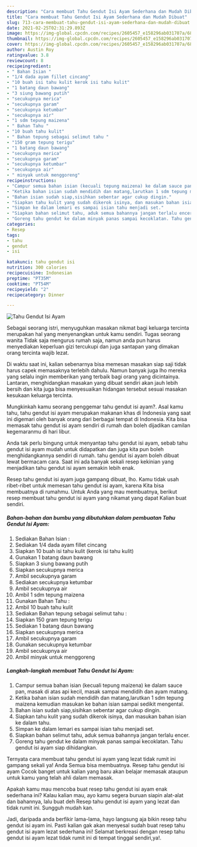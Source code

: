 ```yaml
---
description: "Cara membuat Tahu Gendut Isi Ayam Sederhana dan Mudah Dibuat"
title: "Cara membuat Tahu Gendut Isi Ayam Sederhana dan Mudah Dibuat"
slug: 713-cara-membuat-tahu-gendut-isi-ayam-sederhana-dan-mudah-dibuat
date: 2021-02-25T02:31:29.893Z
image: https://img-global.cpcdn.com/recipes/2605457_e158296ab031707a/680x482cq70/tahu-gendut-isi-ayam-foto-resep-utama.jpg
thumbnail: https://img-global.cpcdn.com/recipes/2605457_e158296ab031707a/680x482cq70/tahu-gendut-isi-ayam-foto-resep-utama.jpg
cover: https://img-global.cpcdn.com/recipes/2605457_e158296ab031707a/680x482cq70/tahu-gendut-isi-ayam-foto-resep-utama.jpg
author: Austin Roy
ratingvalue: 3.8
reviewcount: 8
recipeingredient:
- " Bahan Isian "
- "1/4 dada ayam fillet cincang"
- "10 buah isi tahu kulit kerok isi tahu kulit"
- "1 batang daun bawang"
- "3 siung bawang putih"
- "secukupnya merica"
- "secukupnya garam"
- "secukupnya ketumbar"
- "secukupnya air"
- "1 sdm tepung maizena"
- " Bahan Tahu "
- "10 buah tahu kulit"
- " Bahan tepung sebagai selimut tahu "
- "150 gram tepung terigu"
- "1 batang daun bawang"
- "secukupnya merica"
- "secukupnya garam"
- "secukupnya ketumbar"
- "secukupnya air"
- " minyak untuk menggoreng"
recipeinstructions:
- "Campur semua bahan isian (kecuali tepung maizena) ke dalam sauce pan, masak di atas api kecil, masak sampai mendidih dan ayam matang."
- "Ketika bahan isian sudah mendidih dan matang,larutkan 1 sdm tepung maizena kemudian masukan ke bahan isian sampai sedikit mengental."
- "Bahan isian sudah siap,sisihkan sebentar agar cukup dingin."
- "Siapkan tahu kulit yang sudah dikerok isinya, dan masukan bahan isian ke dalam tahu."
- "Simpan ke dalam lemari es sampai isian tahu menjadi set."
- "Siapkan bahan selimut tahu, aduk semua bahannya jangan terlalu encer."
- "Goreng tahu gendut ke dalam minyak panas sampai kecoklatan. Tahu gendut isi ayam siap dihidangkan."
categories:
- Resep
tags:
- tahu
- gendut
- isi

katakunci: tahu gendut isi 
nutrition: 300 calories
recipecuisine: Indonesian
preptime: "PT35M"
cooktime: "PT54M"
recipeyield: "2"
recipecategory: Dinner

---
```



![Tahu Gendut Isi Ayam](https://img-global.cpcdn.com/recipes/2605457_e158296ab031707a/680x482cq70/tahu-gendut-isi-ayam-foto-resep-utama.jpg)

Sebagai seorang istri, menyuguhkan masakan nikmat bagi keluarga tercinta merupakan hal yang menyenangkan untuk kamu sendiri. Tugas seorang  wanita Tidak saja mengurus rumah saja, namun anda pun harus menyediakan keperluan gizi tercukupi dan juga santapan yang dimakan orang tercinta wajib lezat.

Di waktu  saat ini, kalian sebenarnya bisa memesan masakan siap saji tidak harus capek memasaknya terlebih dahulu. Namun banyak juga lho mereka yang selalu ingin memberikan yang terbaik bagi orang yang dicintainya. Lantaran, menghidangkan masakan yang dibuat sendiri akan jauh lebih bersih dan kita juga bisa menyesuaikan hidangan tersebut sesuai masakan kesukaan keluarga tercinta. 



Mungkinkah kamu seorang penggemar tahu gendut isi ayam?. Asal kamu tahu, tahu gendut isi ayam merupakan makanan khas di Indonesia yang saat ini digemari oleh banyak orang dari berbagai tempat di Indonesia. Kita bisa memasak tahu gendut isi ayam sendiri di rumah dan boleh dijadikan camilan kegemaranmu di hari libur.

Anda tak perlu bingung untuk menyantap tahu gendut isi ayam, sebab tahu gendut isi ayam mudah untuk didapatkan dan juga kita pun boleh menghidangkannya sendiri di rumah. tahu gendut isi ayam boleh dibuat lewat bermacam cara. Saat ini ada banyak sekali resep kekinian yang menjadikan tahu gendut isi ayam semakin lebih enak.

Resep tahu gendut isi ayam juga gampang dibuat, lho. Kamu tidak usah ribet-ribet untuk memesan tahu gendut isi ayam, karena Kita bisa membuatnya di rumahmu. Untuk Anda yang mau membuatnya, berikut resep membuat tahu gendut isi ayam yang nikamat yang dapat Kalian buat sendiri.

<!--inarticleads1-->

##### Bahan-bahan dan bumbu yang dibutuhkan dalam pembuatan Tahu Gendut Isi Ayam:

1. Sediakan  Bahan Isian :
1. Sediakan 1/4 dada ayam fillet cincang
1. Siapkan 10 buah isi tahu kulit (kerok isi tahu kulit)
1. Gunakan 1 batang daun bawang
1. Siapkan 3 siung bawang putih
1. Siapkan secukupnya merica
1. Ambil secukupnya garam
1. Sediakan secukupnya ketumbar
1. Ambil secukupnya air
1. Ambil 1 sdm tepung maizena
1. Gunakan  Bahan Tahu :
1. Ambil 10 buah tahu kulit
1. Sediakan  Bahan tepung sebagai selimut tahu :
1. Siapkan 150 gram tepung terigu
1. Sediakan 1 batang daun bawang
1. Siapkan secukupnya merica
1. Ambil secukupnya garam
1. Gunakan secukupnya ketumbar
1. Ambil secukupnya air
1. Ambil  minyak untuk menggoreng




<!--inarticleads2-->

##### Langkah-langkah membuat Tahu Gendut Isi Ayam:

1. Campur semua bahan isian (kecuali tepung maizena) ke dalam sauce pan, masak di atas api kecil, masak sampai mendidih dan ayam matang.
1. Ketika bahan isian sudah mendidih dan matang,larutkan 1 sdm tepung maizena kemudian masukan ke bahan isian sampai sedikit mengental.
1. Bahan isian sudah siap,sisihkan sebentar agar cukup dingin.
1. Siapkan tahu kulit yang sudah dikerok isinya, dan masukan bahan isian ke dalam tahu.
1. Simpan ke dalam lemari es sampai isian tahu menjadi set.
1. Siapkan bahan selimut tahu, aduk semua bahannya jangan terlalu encer.
1. Goreng tahu gendut ke dalam minyak panas sampai kecoklatan. Tahu gendut isi ayam siap dihidangkan.




Ternyata cara membuat tahu gendut isi ayam yang lezat tidak rumit ini gampang sekali ya! Anda Semua bisa membuatnya. Resep tahu gendut isi ayam Cocok banget untuk kalian yang baru akan belajar memasak ataupun untuk kamu yang telah ahli dalam memasak.

Apakah kamu mau mencoba buat resep tahu gendut isi ayam enak sederhana ini? Kalau kalian mau, ayo kamu segera buruan siapin alat-alat dan bahannya, lalu buat deh Resep tahu gendut isi ayam yang lezat dan tidak rumit ini. Sungguh mudah kan. 

Jadi, daripada anda berfikir lama-lama, hayo langsung aja bikin resep tahu gendut isi ayam ini. Pasti kalian gak akan menyesal sudah buat resep tahu gendut isi ayam lezat sederhana ini! Selamat berkreasi dengan resep tahu gendut isi ayam lezat tidak rumit ini di tempat tinggal sendiri,ya!.

